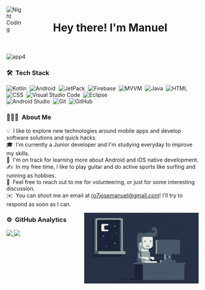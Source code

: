 <!-- ## 👋 &nbsp;Hey there! I'm Manuel -->


<img alt="Night Coding" src="./assets/Hand%20Wave.gif" width='40' align="left"/>

<h1 align= "center">Hey there! I'm Manuel</h1>

<br/>

![app4](https://github.com/Mj-br/Mj-br/assets/98741174/5b255a9a-7166-43ce-8cd2-4f36d61adcff)

### 🛠 &nbsp;Tech Stack

![Kotlin](https://img.shields.io/badge/-Kotlin-05122A?style=flat&logo=kotlin)&nbsp;
![Android](https://img.shields.io/badge/-Android-05122A?style=flat&logo=android)&nbsp;
![JetPack](https://img.shields.io/badge/-Jetpack-05122A?style=flat&logo=jetpackCompose)&nbsp;
![Firebase](https://img.shields.io/badge/-Firebase-05122A?style=flat&logo=firebase)&nbsp;
![MVVM](https://img.shields.io/badge/-MVVM-05122A?style=flat&logo=mvvm)&nbsp;
![Java](https://img.shields.io/badge/-Java-05122A?style=flat&logo=javalang)&nbsp;
![HTML](https://img.shields.io/badge/-HTML-05122A?style=flat&logo=HTML5)&nbsp;
![CSS](https://img.shields.io/badge/-CSS-05122A?style=flat&logo=CSS3&logoColor=1572B6)&nbsp;
![Visual Studio Code](https://img.shields.io/badge/-Visual%20Studio%20Code-05122A?style=flat&logo=visual-studio-code&logoColor=007ACC)&nbsp;
![Eclipse](https://img.shields.io/badge/-Eclipse-05122A?style=flat&logo=eclipse-ide&logoColor=744699)\
![Android Studio](https://img.shields.io/badge/-Android%20Studio-05122A?style=flat&logo=android-studio&logoColor=5beb78)&nbsp;
![Git](https://img.shields.io/badge/-Git-05122A?style=flat&logo=git)&nbsp;
![GitHub](https://img.shields.io/badge/-GitHub-05122A?style=flat&logo=github)&nbsp;


### 👨🏻‍💻 &nbsp;About Me

💡 &nbsp;I like to explore new technologies around mobile apps and develop software solutions and quick hacks.\
🎓 &nbsp;I'm currently a Junior developer and I'm studying everyday to improve my skills.\
🌱 &nbsp;I'm on track for learning more about Android and iOS native development.\
✍️ &nbsp;In my free time, I like to play guitar and do active sports like surfing and running as hobbies.\
💬 &nbsp;Feel free to reach out to me for volunteering, or just for some interesting discussion.\
✉️ &nbsp;You can shoot me an email at ro7josemanuel@gmail.com! I'll try to respond as soon as I can.
<!--📄 &nbsp;Please have a look at my [Résumé](https://www.xxx.com/resume.html) for more details about me. I'm open to feedback and suggestions! -->

<img alt="Night Coding" src="https://raw.githubusercontent.com/AVS1508/AVS1508/master/assets/Night-Coding.gif" align="right"/>

### ⚙️ &nbsp;GitHub Analytics

<p align="left">
<a href="https://github.com/AVS1508">
  <img height="180em" src="https://github-readme-stats-eight-theta.vercel.app/api?username=Mj-br&show_icons=true&theme=algolia&include_all_commits=true&count_private=true"/>
  <img height="180em" src="https://github-readme-stats-eight-theta.vercel.app/api/top-langs/?username=Mj-br&layout=compact&langs_count=8&theme=algolia"/>
</a>
</p>




<!--
**Mj-br/Mj-br** is a ✨ _special_ ✨ repository because its `README.md` (this file) appears on your GitHub profile.

Here are some ideas to get you started:

- 🔭 I’m currently working on ...
- 🌱 I’m currently learning ...
- 👯 I’m looking to collaborate on ...
- 🤔 I’m looking for help with ...
- 💬 Ask me about ...
- 📫 How to reach me: ...
- 😄 Pronouns: ...
- ⚡ Fun fact: ...
-->
